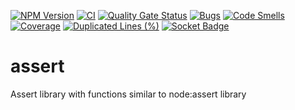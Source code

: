 [![NPM Version](https://img.shields.io/npm/v/%40ktarmyshov%2Fassert)](https://www.npmjs.com/package/@ktarmyshov/assert)
[![CI](https://github.com/kt-npm-modules/assert/actions/workflows/ci.yml/badge.svg?branch=main)](https://github.com/kt-npm-modules/assert/actions/workflows/ci.yml)
[![Quality Gate Status](https://sonarcloud.io/api/project_badges/measure?project=kt-npm-modules_assert&metric=alert_status)](https://sonarcloud.io/summary/new_code?id=kt-npm-modules_assert)
[![Bugs](https://sonarcloud.io/api/project_badges/measure?project=kt-npm-modules_assert&metric=bugs)](https://sonarcloud.io/summary/new_code?id=kt-npm-modules_assert)
[![Code Smells](https://sonarcloud.io/api/project_badges/measure?project=kt-npm-modules_assert&metric=code_smells)](https://sonarcloud.io/summary/new_code?id=kt-npm-modules_assert)
[![Coverage](https://sonarcloud.io/api/project_badges/measure?project=kt-npm-modules_assert&metric=coverage)](https://sonarcloud.io/summary/new_code?id=kt-npm-modules_assert)
[![Duplicated Lines (%)](https://sonarcloud.io/api/project_badges/measure?project=kt-npm-modules_assert&metric=duplicated_lines_density)](https://sonarcloud.io/summary/new_code?id=kt-npm-modules_assert)
[![Socket Badge](https://socket.dev/api/badge/npm/package/@ktarmyshov/assert)](https://socket.dev/npm/package/@ktarmyshov/assert/overview)

# assert

Assert library with functions similar to node:assert library
